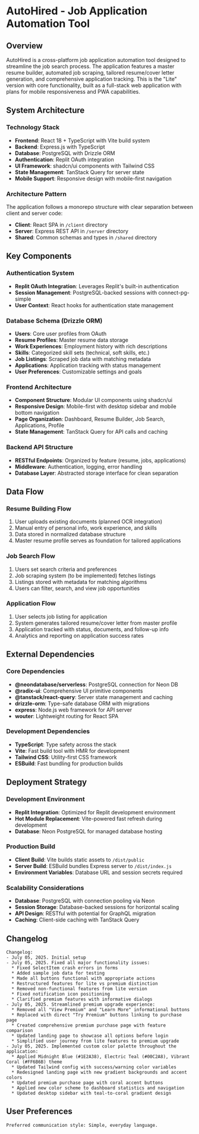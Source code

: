 # AutoHired - Job Application Automation Tool

## Overview

AutoHired is a cross-platform job application automation tool designed to streamline the job search process. The application features a master resume builder, automated job scraping, tailored resume/cover letter generation, and comprehensive application tracking. This is the "Lite" version with core functionality, built as a full-stack web application with plans for mobile responsiveness and PWA capabilities.

## System Architecture

### Technology Stack
- **Frontend**: React 18 + TypeScript with Vite build system
- **Backend**: Express.js with TypeScript 
- **Database**: PostgreSQL with Drizzle ORM
- **Authentication**: Replit OAuth integration
- **UI Framework**: shadcn/ui components with Tailwind CSS
- **State Management**: TanStack Query for server state
- **Mobile Support**: Responsive design with mobile-first navigation

### Architecture Pattern
The application follows a monorepo structure with clear separation between client and server code:
- **Client**: React SPA in `/client` directory
- **Server**: Express REST API in `/server` directory  
- **Shared**: Common schemas and types in `/shared` directory

## Key Components

### Authentication System
- **Replit OAuth Integration**: Leverages Replit's built-in authentication
- **Session Management**: PostgreSQL-backed sessions with connect-pg-simple
- **User Context**: React hooks for authentication state management

### Database Schema (Drizzle ORM)
- **Users**: Core user profiles from OAuth
- **Resume Profiles**: Master resume data storage
- **Work Experiences**: Employment history with rich descriptions
- **Skills**: Categorized skill sets (technical, soft skills, etc.)
- **Job Listings**: Scraped job data with matching metadata
- **Applications**: Application tracking with status management
- **User Preferences**: Customizable settings and goals

### Frontend Architecture
- **Component Structure**: Modular UI components using shadcn/ui
- **Responsive Design**: Mobile-first with desktop sidebar and mobile bottom navigation
- **Page Organization**: Dashboard, Resume Builder, Job Search, Applications, Profile
- **State Management**: TanStack Query for API calls and caching

### Backend API Structure
- **RESTful Endpoints**: Organized by feature (resume, jobs, applications)
- **Middleware**: Authentication, logging, error handling
- **Database Layer**: Abstracted storage interface for clean separation

## Data Flow

### Resume Building Flow
1. User uploads existing documents (planned OCR integration)
2. Manual entry of personal info, work experience, and skills
3. Data stored in normalized database structure
4. Master resume profile serves as foundation for tailored applications

### Job Search Flow
1. Users set search criteria and preferences
2. Job scraping system (to be implemented) fetches listings
3. Listings stored with metadata for matching algorithms
4. Users can filter, search, and view job opportunities

### Application Flow
1. User selects job listing for application
2. System generates tailored resume/cover letter from master profile
3. Application tracked with status, documents, and follow-up info
4. Analytics and reporting on application success rates

## External Dependencies

### Core Dependencies
- **@neondatabase/serverless**: PostgreSQL connection for Neon DB
- **@radix-ui**: Comprehensive UI primitive components
- **@tanstack/react-query**: Server state management and caching
- **drizzle-orm**: Type-safe database ORM with migrations
- **express**: Node.js web framework for API server
- **wouter**: Lightweight routing for React SPA

### Development Dependencies
- **TypeScript**: Type safety across the stack
- **Vite**: Fast build tool with HMR for development
- **Tailwind CSS**: Utility-first CSS framework
- **ESBuild**: Fast bundling for production builds

## Deployment Strategy

### Development Environment
- **Replit Integration**: Optimized for Replit development environment
- **Hot Module Replacement**: Vite-powered fast refresh during development
- **Database**: Neon PostgreSQL for managed database hosting

### Production Build
- **Client Build**: Vite builds static assets to `/dist/public`
- **Server Build**: ESBuild bundles Express server to `/dist/index.js`
- **Environment Variables**: Database URL and session secrets required

### Scalability Considerations
- **Database**: PostgreSQL with connection pooling via Neon
- **Session Storage**: Database-backed sessions for horizontal scaling
- **API Design**: RESTful with potential for GraphQL migration
- **Caching**: Client-side caching with TanStack Query

## Changelog

```
Changelog:
- July 05, 2025. Initial setup
- July 05, 2025. Fixed all major functionality issues:
  * Fixed SelectItem crash errors in forms
  * Added sample job data for testing
  * Made all buttons functional with appropriate actions
  * Restructured features for lite vs premium distinction
  * Removed non-functional features from lite version
  * Fixed notification icon positioning
  * Clarified premium features with informative dialogs
- July 05, 2025. Streamlined premium upgrade experience:
  * Removed all "View Premium" and "Learn More" informational buttons
  * Replaced with direct "Try Premium" buttons linking to purchase page
  * Created comprehensive premium purchase page with feature comparison
  * Updated landing page to showcase all options before login
  * Simplified user journey from lite features to premium upgrade
- July 05, 2025. Implemented custom color palette throughout the application:
  * Applied Midnight Blue (#1E2A38), Electric Teal (#00C2A8), Vibrant Coral (#FF6B6B) theme
  * Updated Tailwind config with success/warning color variables
  * Redesigned landing page with new gradient backgrounds and accent colors
  * Updated premium purchase page with coral accent buttons
  * Applied new color scheme to dashboard statistics and navigation
  * Updated desktop sidebar with teal-to-coral gradient design
```

## User Preferences

```
Preferred communication style: Simple, everyday language.
```
